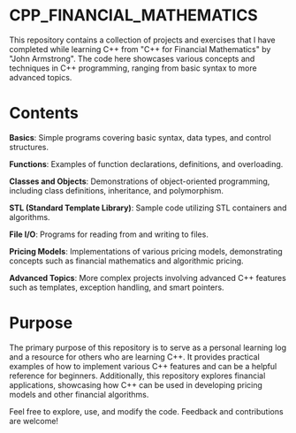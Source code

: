 # CPP_FINANCIAL_MATHEMATICS

This repository contains a collection of projects and exercises that I have completed while learning C++ from "C++ for Financial Mathematics" by "John Armstrong". The code here showcases various concepts and techniques in C++ programming, ranging from basic syntax to more advanced topics.

# Contents
**Basics**: Simple programs covering basic syntax, data types, and control structures.

**Functions**: Examples of function declarations, definitions, and overloading.

**Classes and Objects**: Demonstrations of object-oriented programming, including class definitions, inheritance, and polymorphism.

**STL (Standard Template Library)**: Sample code utilizing STL containers and algorithms.

**File I/O**: Programs for reading from and writing to files.

**Pricing Models**: Implementations of various pricing models, demonstrating concepts such as financial mathematics and algorithmic pricing.

**Advanced Topics**: More complex projects involving advanced C++ features such as templates, exception handling, and smart pointers.

# Purpose
The primary purpose of this repository is to serve as a personal learning log and a resource for others who are learning C++. It provides practical examples of how to implement various C++ features and can be a helpful reference for beginners. Additionally, this repository explores financial applications, showcasing how C++ can be used in developing pricing models and other financial algorithms.

Feel free to explore, use, and modify the code. Feedback and contributions are welcome!
